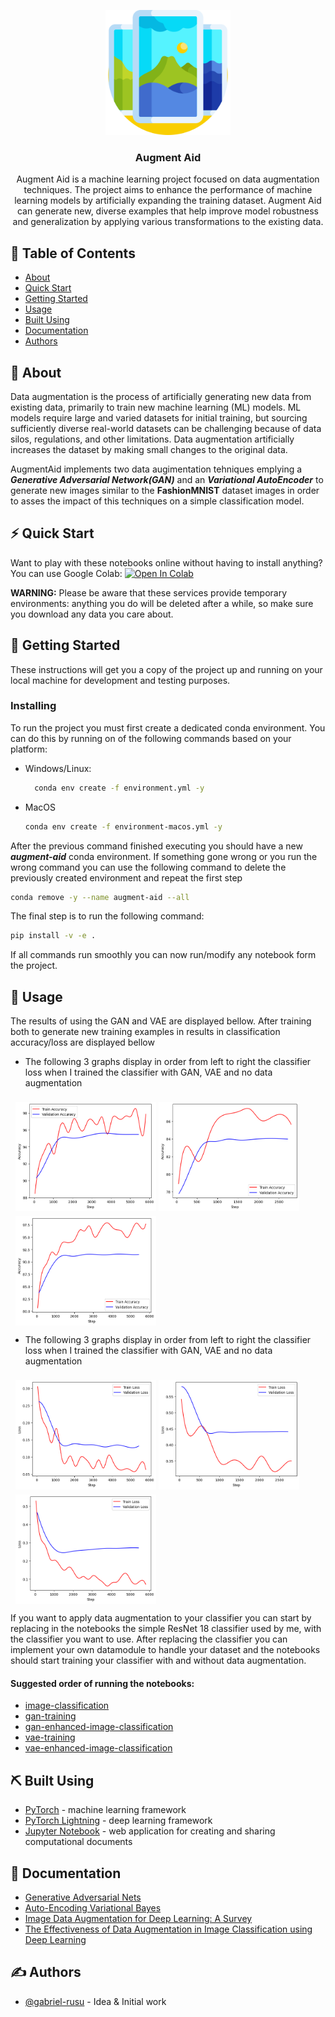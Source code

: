 <p align="center">
  <a href="" rel="noopener">
 <img width=200px height=200px src="./assets/logo.png" alt="Project logo"></a>
</p>

<h3 align="center">Augment Aid</h3>


<p align="center"> Augment Aid is a machine learning project focused on data augmentation techniques. The project aims to enhance the performance of machine learning models by artificially expanding the training dataset. Augment Aid can generate new, diverse examples that help improve model robustness and generalization by applying various transformations to the existing data.
    <br> 
</p>

## 📝 Table of Contents

- [About](#about)
- [Quick Start](#quick_start)
- [Getting Started](#getting_started)
- [Usage](#usage)
- [Built Using](#built_using)
- [Documentation](#documentation)
- [Authors](#authors)

## 🧐 About <a name = "about"></a>

Data augmentation is the process of artificially generating new data from existing data, primarily to train new machine
learning (ML) models. ML models require large and varied datasets for initial training, but sourcing sufficiently
diverse real-world datasets can be challenging because of data silos, regulations, and other limitations. Data
augmentation artificially increases the dataset by making small changes to the original data.

AugmentAid implements two data augimentation tehniques emplying a <b><i>Generative Adversarial Network(GAN)</i></b> and
an <b><i>Variational AutoEncoder</i></b> to generate new images similar to the <b>FashionMNIST</b> dataset images in
order to asses the impact of this techniques on a simple classification model.

## ⚡ Quick Start <a name="quick_start"></a>

Want to play with these notebooks online without having to install anything? You can use Google Colab:
  [![Open In Colab](https://colab.research.google.com/assets/colab-badge.svg)](https://colab.research.google.com/github/gabriel-rusu/augment-aid-ml/blob/main/src/notebooks/colab-training.ipynb)

<b>WARNING:</b> Please be aware that these services provide temporary environments: anything you do will be deleted
after a while, so make sure you download any data you care about.

## 🏁 Getting Started <a name = "getting_started"></a>

These instructions will get you a copy of the project up and running on your local machine for development and testing
purposes.

### Installing

To run the project you must first create a dedicated conda environment. You can do this 
by running on of the following commands based on your platform:
- Windows/Linux:
  ```bash
    conda env create -f environment.yml -y
    ```
- MacOS
    ```bash
    conda env create -f environment-macos.yml -y
    ```
  
After the previous command finished executing you should have 
a new ___augment-aid___ conda environment. If something gone wrong or you run the wrong command you can use the following 
command to delete the previously created environment and repeat the first step
```bash
conda remove -y --name augment-aid --all
```
The final step is to run the following command:
```bash
pip install -v -e .
```
If all commands run smoothly you can now run/modify any notebook
form the project.

## 🎈 Usage <a name="usage"></a>

The results of using the GAN and VAE are displayed bellow. After training both to generate 
new training examples in results in classification accuracy/loss are displayed bellow
- The following 3 graphs display in order from left to right the classifier loss when I trained the classifier with GAN, VAE and no data augmentation
<div style="display: flex; flex-wrap: wrap; padding: 0 4px">
  <div style="flex: 50%; padding: 0 4px">
    <img style="margin-top: 8px;vertical-align: middle; width: 225px; height: 175px" src="./assets/graphs/acc_graph_gan_data_augmentation.png" alt="Accuracy of GAN enhanced classifier training">
    <img style="margin-top: 8px;vertical-align: middle; width: 225px; height: 175px" src="assets/graphs/acc_graph_vae_data_augmentation.png" alt="Accuracy of VAE enhanced classifier training">
    <img style="margin-top: 8px;vertical-align: middle; width: 225px; height: 175px" src="assets/graphs/acc_graph_without_data_augmentation.png" alt="Accuracy of classifier without augmentation">
  </div>
</div>

- The following 3 graphs display in order from left to right the classifier loss when I trained the classifier with GAN, VAE and no data augmentation
<div style="display: flex; flex-wrap: wrap; padding: 0 4px">
  <div style="flex: 50%; padding: 0 4px">
    <img style="margin-top: 8px;vertical-align: middle; width: 225px; height: 175px" src="./assets/graphs/loss_graph_gan_data_augmentation.png" alt="Loss of GAN enhanced classifier training">
    <img style="margin-top: 8px;vertical-align: middle;  width: 225px; height: 175px" src="assets/graphs/loss_graph_vae_data_augmentation.png" alt="Loss of VAE enhanced classifier training">
    <img style="margin-top: 8px;vertical-align: middle;  width: 225px; height: 175px" src="assets/graphs/loss_graph_without_data_augmentation.png" alt="Loss of classifier without augmentation">
  </div>
</div>

If you want to apply data augmentation to your classifier you can start by replacing in the notebooks the simple 
ResNet 18 classifier used by me, with the classifier you want to use. After replacing the classifier you can implement 
your own datamodule to handle your dataset and the notebooks should start training your classifier with and without data
augmentation.

#### Suggested order of running the notebooks:
- [image-classification](src/notebooks/image-classification.ipynb)
- [gan-training](src/notebooks/gan-training.ipynb)
- [gan-enhanced-image-classification](src/notebooks/gan-enhanced-image-classification.ipynb)
- [vae-training](src/notebooks/vae-training.ipynb)
- [vae-enhanced-image-classification](src/notebooks/vae-enhanced-image-classification.ipynb)

## ⛏️ Built Using <a name = "built_using"></a>

- [PyTorch](https://pytorch.org/) - machine learning framework
- [PyTorch Lightning](https://lightning.ai/docs/pytorch/stable/) - deep learning framework
- [Jupyter Notebook](https://jupyter.org/) - web application for creating and sharing computational documents

## 📑 Documentation <a name="documentation"></a>

- [Generative Adversarial Nets](https://arxiv.org/pdf/1406.2661)
- [Auto-Encoding Variational Bayes](https://arxiv.org/pdf/1312.6114)
- [Image Data Augmentation for Deep Learning: A Survey](https://arxiv.org/pdf/2204.08610)
- [The Effectiveness of Data Augmentation in Image Classification using Deep Learning](https://arxiv.org/pdf/1712.04621)

## ✍️ Authors <a name = "authors"></a>

- [@gabriel-rusu](https://github.com/gabriel-rusu) - Idea & Initial work

